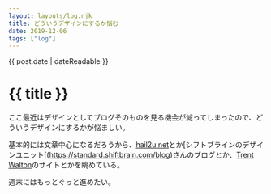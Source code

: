 ```yaml
---
layout: layouts/log.njk
title: どういうデザインにするか悩む
date: 2019-12-06
tags: ["log"]
---
```


<time datetime="{{ post.date | dateIso }}">{{ post.date | dateReadable }}</time>

# {{ title }}

ここ最近はデザインとしてブログそのものを見る機会が減ってしまったので、どういうデザインにするかが悩ましい。

基本的には文章中心になるだろうから、[hail2u.net](https://hail2u.net/)とか[シフトブラインのデザインユニット[(https://standard.shiftbrain.com/blog)さんのブログとか、[Trent Walton](https://trentwalton.com/)のサイトとかを眺めている。

週末にはもっとぐっと進めたい。
